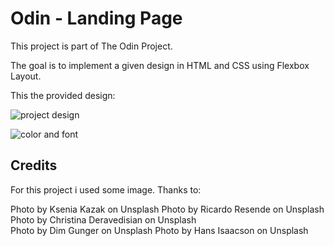 # Odin - Landing Page

This project is part of The Odin Project.

The goal is to implement a given design in HTML and CSS using Flexbox Layout.

This the provided design:

![project design](https://cdn.statically.io/gh/TheOdinProject/curriculum/main/foundations/html_css/project/odin-project.png)

![color and font](https://cdn.statically.io/gh/TheOdinProject/curriculum/main/foundations/html_css/project/colors_and_stuff.png)






## Credits

For this project i used some image. Thanks to:

Photo by Ksenia Kazak on Unsplash
Photo by Ricardo Resende on Unsplash  
Photo by Christina Deravedisian on Unsplash  
Photo by Dim Gunger on Unsplash
Photo by Hans Isaacson on Unsplash
